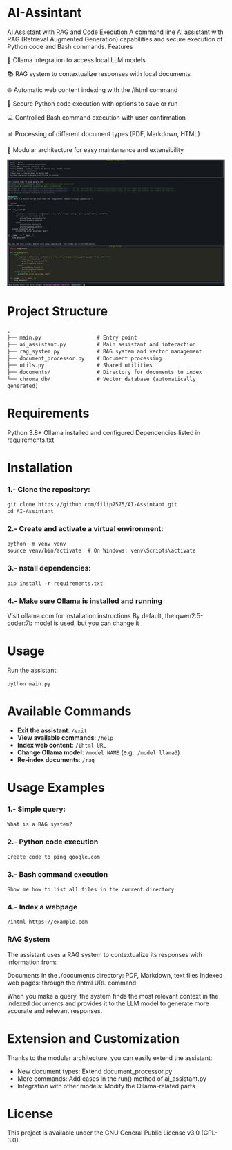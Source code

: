 # AI-Assintant
AI Assistant with RAG and Code Execution
A command line AI assistant with RAG (Retrieval Augmented Generation) capabilities and secure execution of Python code and Bash commands.
Features

🤖 Ollama integration to access local LLM models

📚 RAG system to contextualize responses with local documents

🌐 Automatic web content indexing with the /ihtml command

🐍 Secure Python code execution with options to save or run

💻 Controlled Bash command execution with user confirmation

📊 Processing of different document types (PDF, Markdown, HTML)

🔄 Modular architecture for easy maintenance and extensibility

![Captura de la consola del asistente](./Console.png)

# Project Structure

```
.
├── main.py                  # Entry point
├── ai_assistant.py          # Main assistant and interaction
├── rag_system.py            # RAG system and vector management
├── document_processor.py    # Document processing
├── utils.py                 # Shared utilities
├── documents/               # Directory for documents to index
└── chroma_db/               # Vector database (automatically generated)
```

# Requirements

Python 3.8+
Ollama installed and configured
Dependencies listed in requirements.txt

# Installation

### 1.- Clone the repository:
```
git clone https://github.com/filip7575/AI-Assintant.git
cd AI-Assintant
```

### 2.- Create and activate a virtual environment:

```
python -m venv venv
source venv/bin/activate  # On Windows: venv\Scripts\activate
```
### 3.- nstall dependencies:
```
pip install -r requirements.txt
```
### 4.- Make sure Ollama is installed and running

Visit ollama.com for installation instructions
By default, the qwen2.5-coder:7b model is used, but you can change it



# Usage
Run the assistant:
```
python main.py
```

# Available Commands

- **Exit the assistant**: `/exit`
- **View available commands**: `/help`
- **Index web content**: `/ihtml URL`
- **Change Ollama model**: `/model NAME` (e.g.: `/model llama3`)
- **Re-index documents**: `/rag`

# Usage Examples

### 1.- Simple query:
```
What is a RAG system?
```

### 2.- Python code execution
```
Create code to ping google.com
```

### 3.- Bash command execution
```
Show me how to list all files in the current directory
```

### 4.- Index a webpage
```
/ihtml https://example.com
```

### RAG System
The assistant uses a RAG system to contextualize its responses with information from:

Documents in the ./documents directory: PDF, Markdown, text files
Indexed web pages: through the /ihtml URL command

When you make a query, the system finds the most relevant context in the indexed documents and provides it to the LLM model to generate more accurate and relevant responses.

# Extension and Customization
Thanks to the modular architecture, you can easily extend the assistant:

- New document types: Extend document_processor.py
- More commands: Add cases in the run() method of ai_assistant.py
- Integration with other models: Modify the Ollama-related parts

# License
This project is available under the GNU General Public License v3.0 (GPL-3.0).

